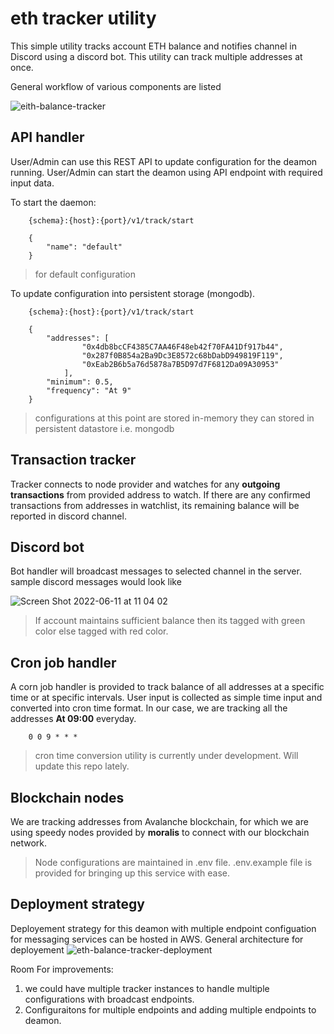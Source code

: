 # eth tracker utility

This simple utility tracks account ETH balance and notifies channel in Discord using a discord bot. This utility can track multiple addresses at once.

General workflow of various components are listed 

![eith-balance-tracker](https://user-images.githubusercontent.com/3907463/173186283-281d12ba-b684-4a58-8deb-c182b4d346f1.png)

## API handler

User/Admin can use this REST API to update configuration for the deamon running. User/Admin can start the deamon using API endpoint with required input data.

To start the daemon:
```
    {schema}:{host}:{port}/v1/track/start

    {
        "name": "default"
    }
```
> for default configuration

To update configuration into persistent storage (mongodb).


```
    {schema}:{host}:{port}/v1/track/start

    {
        "addresses": [
                "0x4db8bcCF4385C7AA46F48eb42f70FA41Df917b44",
                "0x287f0B854a2Ba9Dc3E8572c68bDabD949819F119",
                "0xEab2B6b5a76d5878a7B5D97d7F6812Da09A30953"
            ],
        "minimum": 0.5,
        "frequency": "At 9"
    }
```

> configurations at this point are stored in-memory
> they can stored in persistent datastore i.e. mongodb

## Transaction tracker

Tracker connects to node provider and watches for any **outgoing transactions** from provided address to watch. If there are any confirmed transactions from addresses in watchlist, its remaining balance will be reported in discord channel.

## Discord bot

Bot handler will broadcast messages to selected channel in the server. sample discord messages would look like

![Screen Shot 2022-06-11 at 11 04 02](https://user-images.githubusercontent.com/3907463/173174390-f8c45c08-d307-4dc5-806f-9902d5c75986.png)

> If account maintains sufficient balance then its tagged with green color else tagged with red color.

## Cron job handler

A corn job handler is provided to track balance of all addresses at a specific time or at specific intervals. User input is collected as simple time input and converted into cron time format. In our case, we are tracking all the addresses **At 09:00** everyday.

```
    0 0 9 * * *
```

> cron time conversion utility is currently under development. Will update this repo lately.

## Blockchain nodes

We are tracking addresses from Avalanche blockchain, for which we are using speedy nodes provided by **moralis** to connect with our blockchain network. 

> Node configurations are maintained in .env file. 
> .env.example file is provided for bringing up this service with ease.

## Deployment strategy

Deployement strategy for this deamon with multiple endpoint configuation for messaging services can be hosted in AWS. General architecture for deployement 
![eth-balance-tracker-deployment](https://user-images.githubusercontent.com/3907463/173186299-e729c929-919d-4f44-957b-7360e301965f.png)

Room For improvements:

1. we could have multiple tracker instances to handle multiple configurations with broadcast endpoints.
2. Configuraitons for multiple endpoints and adding multiple endpoints to deamon.

